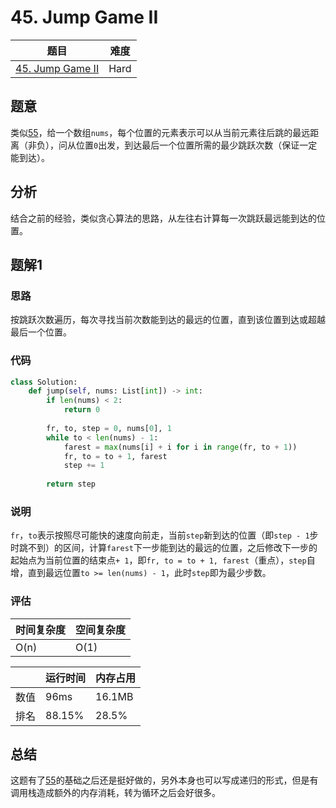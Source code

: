 # 45. Jump Game II

| 题目 | 难度 |
| ---- | ---- |
| [45. Jump Game II](https://leetcode.com/problems/jump-game-ii/) | Hard |

## 题意

类似[55](55.md)，给一个数组`nums`，每个位置的元素表示可以从当前元素往后跳的最远距离（非负），问从位置`0`出发，到达最后一个位置所需的最少跳跃次数（保证一定能到达）。

## 分析

结合之前的经验，类似贪心算法的思路，从左往右计算每一次跳跃最远能到达的位置。

## 题解1

### 思路

按跳跃次数遍历，每次寻找当前次数能到达的最远的位置，直到该位置到达或超越最后一个位置。

### 代码

```python
class Solution:    
    def jump(self, nums: List[int]) -> int:
        if len(nums) < 2:
            return 0
        
        fr, to, step = 0, nums[0], 1
        while to < len(nums) - 1:
            farest = max(nums[i] + i for i in range(fr, to + 1))
            fr, to = to + 1, farest
            step += 1
        
        return step
```

### 说明

`fr`，`to`表示按照尽可能快的速度向前走，当前`step`新到达的位置（即`step - 1`步时跳不到）的区间，计算`farest`下一步能到达的最远的位置，之后修改下一步的起始点为当前位置的结束点`+ 1`，即`fr, to = to + 1, farest`（重点），`step`自增，直到最远位置`to >= len(nums) - 1`，此时`step`即为最少步数。

### 评估

| 时间复杂度 | 空间复杂度 |
| ---- | ---- |
| O(n) | O(1) |

| | 运行时间 | 内存占用 |
| ---- | ---- | ---- |
| 数值 | 96ms | 16.1MB |
| 排名 | 88.15% | 28.5% |

## 总结

这题有了[55](55.md)的基础之后还是挺好做的，另外本身也可以写成递归的形式，但是有调用栈造成额外的内存消耗，转为循环之后会好很多。
